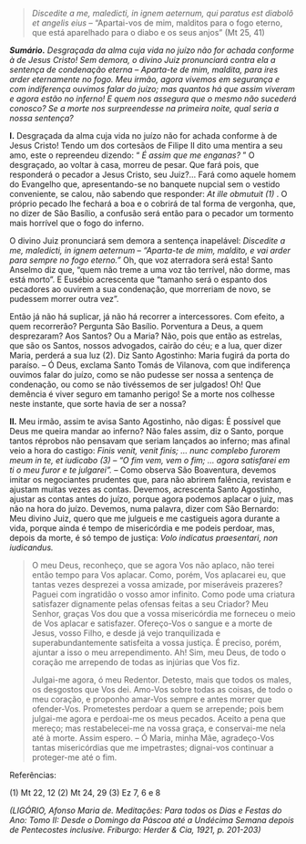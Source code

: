 > *Discedite a me, maledicti, in ignem aeternum, qui paratus est diabolô et angelis eius* – “Apartai-vos de mim, malditos para o fogo eterno, que está aparelhado para o diabo e os seus anjos” (Mt 25, 41)

***Sumário.** Desgraçada da alma cuja vida no juízo não for achada conforme à de Jesus Cristo! Sem demora, o divino Juiz pronunciará contra ela a sentença de condenação eterna – Aparta-te de mim, maldita, para ires arder eternamente no fogo. Meu irmão, agora vivemos em segurança e com indiferença ouvimos falar do juízo; mas quantos há que assim viveram e agora estão no inferno! E quem nos assegura que o mesmo não sucederá conosco? Se a morte nos surpreendesse na primeira noite, qual seria a nossa sentença?*

**I.** Desgraçada da alma cuja vida no juízo não for achada conforme à de Jesus Cristo! Tendo um dos cortesãos de Filipe II dito uma mentira a seu amo, este o repreendeu dizendo: “ *É assim que me enganas?* ” O desgraçado, ao voltar à casa, morreu de pesar. Que fará pois, que responderá o pecador a Jesus Cristo, seu Juiz?… Fará como aquele homem do Evangelho que, apresentando-se no banquete nupcial sem o vestido conveniente, se calou, não sabendo que responder: *At ille obmutuit (1)* . O próprio pecado lhe fechará a boa e o cobrirá de tal forma de vergonha, que, no dizer de São Basílio, a confusão será então para o pecador um tormento mais horrível que o fogo do inferno.

O divino Juiz pronunciará sem demora a sentença inapelável: *Discedite a me, maledicti, in ignem aeternum – “Aparta-te de mim, maldito, e vai arder para sempre no fogo eterno.”* Oh, que voz aterradora será esta! Santo Anselmo diz que, “quem não treme a uma voz tão terrível, não dorme, mas está morto”. E Eusébio acrescenta que “tamanho será o espanto dos pecadores ao ouvirem a sua condenação, que morreriam de novo, se pudessem morrer outra vez”.

Então já não há suplicar, já não há recorrer a intercessores. Com efeito, a quem recorrerão? Pergunta São Basílio. Porventura a Deus, a quem desprezaram? Aos Santos? Ou a Maria? Não, pois que então as estrelas, que são os Santos, nossos advogados, cairão do céu; e a lua, quer dizer Maria, perderá a sua luz (2). Diz Santo Agostinho: Maria fugirá da porta do paraíso. – Ó Deus, exclama Santo Tomás de Vilanova, com que indiferença ouvimos falar do juízo, como se não pudesse ser nossa a sentença de condenação, ou como se não tivéssemos de ser julgados! Oh! Que demência é viver seguro em tamanho perigo! Se a morte nos colhesse neste instante, que sorte havia de ser a nossa?

**II.** Meu irmão, assim te avisa Santo Agostinho, não digas: É possível que Deus me queira mandar ao inferno? Não fales assim, diz o Santo, porque tantos réprobos não pensavam que seriam lançados ao inferno; mas afinal veio a hora do castigo: *Finis venit, venit finis; … nunc complebo furorem meum in te, et iudicabo (3) – “O fim vem, vem o fim; … agora satisfarei em ti o meu furor e te julgarei”.* – Como observa São Boaventura, devemos imitar os negociantes prudentes que, para não abrirem falência, revistam e ajustam muitas vezes as contas. Devemos, acrescenta Santo Agostinho, ajustar as contas antes do juízo, porque agora podemos aplacar o juiz, mas não na hora do juízo. Devemos, numa palavra, dizer com São Bernardo: Meu divino Juiz, quero que me julgueis e me castigueis agora durante a vida, porque ainda é tempo de misericórdia e me podeis perdoar, mas, depois da morte, é só tempo de justiça: *Volo indicatus praesentari, non iudicandus.*

> O meu Deus, reconheço, que se agora Vos não aplaco, não terei então tempo para Vos aplacar. Como, porém, Vos aplacarei eu, que tantas vezes desprezei a vossa amizade, por miseráveis prazeres? Paguei com ingratidão o vosso amor infinito. Como pode uma criatura satisfazer dignamente pelas ofensas feitas a seu Criador? Meu Senhor, graças Vos dou que a vossa misericórdia me forneceu o meio de Vos aplacar e satisfazer. Ofereço-Vos o sangue e a morte de Jesus, vosso Filho, e desde já vejo tranquilizada e superabundantemente satisfeita a vossa justiça. É preciso, porém, ajuntar a isso o meu arrependimento. Ah! Sim, meu Deus, de todo o coração me arrependo de todas as injúrias que Vos fiz.
>
> Julgai-me agora, ó meu Redentor. Detesto, mais que todos os males, os desgostos que Vos dei. Amo-Vos sobre todas as coisas, de todo o meu coração, e proponho amar-Vos sempre e antes morrer que ofender-Vos. Prometestes perdoar a quem se arrepende; pois bem julgai-me agora e perdoai-me os meus pecados. Aceito a pena que mereço; mas restabelecei-me na vossa graça, e conservai-me nela até à morte. Assim espero. – Ó Maria, minha Mãe, agradeço-Vos tantas misericórdias que me impetrastes; dignai-vos continuar a proteger-me até o fim.

Referências:

\(1\) Mt 22, 12 (2) Mt 24, 29 (3) Ez 7, 6 e 8

*(LIGÓRIO, Afonso Maria de. Meditações: Para todos os Dias e Festas do Ano: Tomo II: Desde o Domingo da Páscoa até a Undécima Semana depois de Pentecostes inclusive. Friburgo: Herder & Cia, 1921, p. 201-203)*
